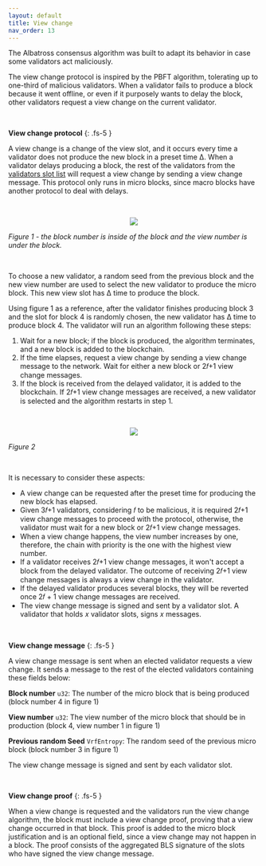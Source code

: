 ```yaml
---
layout: default
title: View change
nav_order: 13
---
```


The Albatross consensus algorithm was built to adapt its behavior in case some validators act maliciously.

The view change protocol is inspired by the PBFT algorithm, tolerating up to one-third of malicious validators. When a validator fails to produce a block because it went offline, or even if it purposely wants to delay the block, other validators request a view change on the current validator.

<br/>

**View change protocol**
{: .fs-5 }

A view change is a change of the view slot, and it occurs every time a validator does not produce the new block in a preset time Δ. When a validator delays producing a block, the rest of the validators from the [validators slot list](/albatross-doc/docs/slots) will request a view change by sending a view change message. This protocol only runs in micro blocks, since macro blocks have another protocol to deal with delays.

<br/>

<p align="center">
  <img src="https://i.postimg.cc/Qt24SFJW/view-change-drawio.png"/>
</p>

_Figure 1 - the block number is inside of the block and the view number is under the block._

<br/>

To choose a new validator, a random seed from the previous block and the new view number are used to select the new validator to produce the micro block. This new view slot has Δ time to produce the block.

Using figure 1 as a reference, after the validator finishes producing block 3 and the slot for block 4 is randomly chosen, the new validator has Δ time to produce block 4. The validator will run an algorithm following these steps:

1. Wait for a new block; if the block is produced, the algorithm terminates, and a new block is added to the blockchain.
2. If the time elapses, request a view change by sending a view change message to the network. Wait for either a new block or 2𝑓+1 view change messages.
3. If the block is received from the delayed validator, it is added to the blockchain. If 2𝑓+1 view change messages are received, a new validator is selected and the algorithm restarts in step 1.

<br/>

<p align="center">
  <img src="https://i.postimg.cc/Ss21W6Ch/flowchart-on-view-change-drawio.png"/>
</p>

_Figure 2_

<br/>

It is necessary to consider these aspects:

- A view change can be requested after the preset time for producing the new block has elapsed.
- Given 3𝑓+1 validators, considering 𝑓 to be malicious, it is required 2𝑓+1 view change messages to proceed with the protocol, otherwise, the validator must wait for a new block or 2𝑓+1 view change messages.
- When a view change happens, the view number increases by one, therefore, the chain with priority is the one with the highest view number.
- If a validator receives 2𝑓+1 view change messages, it won't accept a block from the delayed validator. The outcome of receiving 2𝑓+1 view change messages is always a view change in the validator.
- If the delayed validator produces several blocks, they will be reverted once 2𝑓 + 1 view change messages are received.
- The view change message is signed and sent by a validator slot. A validator that holds 𝑥 validator slots, signs 𝑥 messages.

<br/>

**View change message**
{: .fs-5 }

A view change message is sent when an elected validator requests a view change. It sends a message to the rest of the elected validators containing these fields below:

**Block number** `u32`: The number of the micro block that is being produced (block number 4 in figure 1)

**View number** `u32`: The view number of the micro block that should be in production (block 4, view number 1 in figure 1)

**Previous random Seed** `VrfEntropy`: The random seed of the previous micro block (block number 3 in figure 1)


The view change message is signed and sent by each validator slot.

<br/>

**View change proof**
{: .fs-5 }

When a view change is requested and the validators run the view change algorithm, the block must include a view change proof, proving that a view change occurred in that block. This proof is added to the micro block justification and is an optional field, since a view change may not happen in a block. The proof consists of the aggregated BLS signature of the slots who have signed the view change message.
